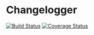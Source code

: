 # Changelogger

[![Build Status](https://travis-ci.org/abawchen/changelogger.svg?branch=master)](https://travis-ci.org/abawchen/changelogger) [![Coverage Status](https://coveralls.io/repos/github/abawchen/changelogger/badge.svg?branch=master)](https://coveralls.io/github/abawchen/changelogger?branch=master)